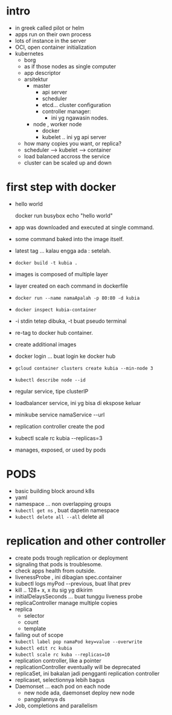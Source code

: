 # intro
- in greek called pilot or helm
- apps run on their own process
- lots of instance in the server
- OCI, open container initialization
- kubernetes
    - borg
    - as if those nodes as single computer
    - app descriptor
    - arsitektur
        - master
            - api server
            - scheduler
            - etcd... cluster configuration
            - controller manager:
                - ini yg ngawasin nodes.
        - node , worker node
            - docker
            - kubelet .. ini yg api server
    - how many copies you want, or replica?
    - scheduler --> kubelet --> container
    - load balanced accross the service
    - cluster can be scaled up and down

# first step with docker
- hello world

    docker run busybox echo "hello world"
- app was downloaded and executed at single command.
- some command baked into the image itself.
- latest tag ... kalau engga ada : setelah.
- `docker build -t kubia .`
- images is composed of multiple layer
- layer created on each command in dockerfile
- `docker run --name namaApalah -p 80:80 -d kubia`
- `docker inspect kubia-container`
- -i stdin tetep dibuka, -t buat pseudo terminal
- re-tag to docker hub container.
- create additional images
- docker login ... buat login ke docker hub
- `gcloud container clusters create kubia --min-node 3`
- `kubectl describe node --id`
- regular service, tipe clusterIP
- loadbalancer service, ini yg bisa di ekspose keluar
- minikube service namaService --url
- replication controller create the pod
- kubectl scale rc kubia --replicas=3
- manages, exposed, or used by pods

# PODS
- basic building block around k8s
- yaml
- namespace ... non overlapping groups
- `kubectl get ns` , buat dapetin namespace
- `kubectl delete all --all` delete all

# replication and other controller
- create pods trough replication or deployment
- signaling that pods is troublesome.
- check apps health from outside.
- livenessProbe , ini dibagian spec.container
- kubectl logs myPod --previous, buat lihat prev
- kill .. 128+ x, x itu sig yg dikirim
- initialDelaysSeconds ... buat tunggu liveness probe
- replicaController manage multiple copies
- replica
    - selector
    - count
    - template
- failing out of scope
- `kubectl label pop namaPod key=value --overwrite`
- `kubectl edit rc kubia`
- `kubectl scale rc kuba --replicas=10`
- replication controller, like a pointer
- replicationController eventually will be deprecated
- replicaSet, ini bakalan jadi pengganti replication controller
- replicaset, selectionnya lebih bagus
- Daemonset ... each pod on each node
    - new node ada, daemonset deploy new node
    - panggilannya ds
- Job, completions and parallelism

